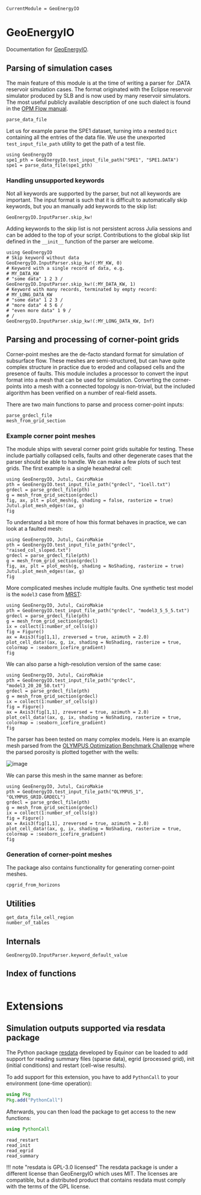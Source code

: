```@meta
CurrentModule = GeoEnergyIO
```

# GeoEnergyIO

Documentation for [GeoEnergyIO](https://github.com/sintefmath/GeoEnergyIO.jl).

## Parsing of simulation cases

The main feature of this module is at the time of writing a parser for .DATA reservoir simulation cases. The format originated with the Eclipse reservoir simulator produced by SLB and is now used by many reservoir simulators. The most useful publicly available description of one such dialect is found in the [OPM Flow manual](https://opm-project.org/?page_id=955).

```@docs
parse_data_file
```

Let us for example parse the SPE1 dataset, turning into a nested `Dict` containing all the entries of the data file. We use the unexported `test_input_file_path` utility to get the path of a test file.

```@example
using GeoEnergyIO
spe1_pth = GeoEnergyIO.test_input_file_path("SPE1", "SPE1.DATA")
spe1 = parse_data_file(spe1_pth)
```

### Handling unsupported keywords

Not all keywords are supported by the parser, but not all keywords are important. The input format is such that it is difficult to automatically skip keywords, but you an manually add keywords to the skip list:

```@docs
GeoEnergyIO.InputParser.skip_kw!
```

Adding keywords to the skip list is not persistent across Julia sessions and can be added to the top of your script. Contributions to the global skip list defined in the `__init__` function of the parser are welcome.

```@example
using GeoEnergyIO
# Skip keyword without data
GeoEnergyIO.InputParser.skip_kw!(:MY_KW, 0)
# Keyword with a single record of data, e.g.
# MY_DATA_KW
# "some data" 1 2 3 /
GeoEnergyIO.InputParser.skip_kw!(:MY_DATA_KW, 1)
# Keyword with many records, terminated by empty record:
# MY_LONG_DATA_KW
# "some data" 1 2 3 /
# "more data" 4 5 6 /
# "even more data" 1 9 /
# /
GeoEnergyIO.InputParser.skip_kw!(:MY_LONG_DATA_KW, Inf)
```

## Parsing and processing of corner-point grids

Corner-point meshes are the de-facto standard format for simulation of subsurface flow. These meshes are semi-structured, but can have quite complex structure in practice due to eroded and collapsed cells and the presence of faults. This module includes a processor to convert the input format into a mesh that can be used for simulation. Converting the corner-points into a mesh with a connected topology is non-trivial, but the included algorithm has been verified on a number of real-field assets.

There are two main functions to parse and process corner-point inputs:

```@docs
parse_grdecl_file
mesh_from_grid_section
```

### Example corner point meshes

The module ships with several corner point grids suitable for testing. These include partially collapsed cells, faults and other degenerate cases that the parser should be able to handle. We can make a few plots of such test grids. The first example is a single hexahedral cell:

```@example
using GeoEnergyIO, Jutul, CairoMakie
pth = GeoEnergyIO.test_input_file_path("grdecl", "1cell.txt")
grdecl = parse_grdecl_file(pth)
g = mesh_from_grid_section(grdecl)
fig, ax, plt = plot_mesh(g, shading = false, rasterize = true)
Jutul.plot_mesh_edges!(ax, g)
fig
```

To understand a bit more of how this format behaves in practice, we can look at a faulted mesh:

```@example
using GeoEnergyIO, Jutul, CairoMakie
pth = GeoEnergyIO.test_input_file_path("grdecl", "raised_col_sloped.txt")
grdecl = parse_grdecl_file(pth)
g = mesh_from_grid_section(grdecl)
fig, ax, plt = plot_mesh(g, shading = NoShading, rasterize = true)
Jutul.plot_mesh_edges!(ax, g)
fig
```

More complicated meshes include multiple faults. One synthetic test model is the `model3` case from [MRST](https://www.mrst.no):

```@example
using GeoEnergyIO, Jutul, CairoMakie
pth = GeoEnergyIO.test_input_file_path("grdecl", "model3_5_5_5.txt")
grdecl = parse_grdecl_file(pth)
g = mesh_from_grid_section(grdecl)
ix = collect(1:number_of_cells(g))
fig = Figure()
ax = Axis3(fig[1,1], zreversed = true, azimuth = 2.0)
plot_cell_data!(ax, g, ix, shading = NoShading, rasterize = true, colormap = :seaborn_icefire_gradient)
fig
```

We can also parse a high-resolution version of the same case:

```@example
using GeoEnergyIO, Jutul, CairoMakie
pth = GeoEnergyIO.test_input_file_path("grdecl", "model3_20_20_50.txt")
grdecl = parse_grdecl_file(pth)
g = mesh_from_grid_section(grdecl)
ix = collect(1:number_of_cells(g))
fig = Figure()
ax = Axis3(fig[1,1], zreversed = true, azimuth = 2.0)
plot_cell_data!(ax, g, ix, shading = NoShading, rasterize = true, colormap = :seaborn_icefire_gradient)
fig
```

The parser has been tested on many complex models. Here is an example mesh parsed from the [OLYMPUS Optimization Benchmark Challenge](https://doi.org/10.1007/s10596-020-10003-4) where the parsed porosity is plotted together with the wells:

![image](assets/olympus_small.gif)

We can parse this mesh in the same manner as before:

```@example
using GeoEnergyIO, Jutul, CairoMakie
pth = GeoEnergyIO.test_input_file_path("OLYMPUS_1", "OLYMPUS_GRID.GRDECL")
grdecl = parse_grdecl_file(pth)
g = mesh_from_grid_section(grdecl)
ix = collect(1:number_of_cells(g))
fig = Figure()
ax = Axis3(fig[1,1], zreversed = true, azimuth = 2.0)
plot_cell_data!(ax, g, ix, shading = NoShading, rasterize = true, colormap = :seaborn_icefire_gradient)
fig
```

### Generation of corner-point meshes

The package also contains functionality for generating corner-point meshes.

```@docs
cpgrid_from_horizons
```

## Utilities

```@docs
get_data_file_cell_region
number_of_tables
```

## Internals

```@docs
GeoEnergyIO.InputParser.keyword_default_value
```

## Index of functions

```@index
```

# Extensions

## Simulation outputs supported via resdata package

The Python package [resdata](https://github.com/equinor/resdata) developed by Equinor can be loaded to add support for reading summary files (sparse data), egrid (processed grid), init (initial conditions) and restart (cell-wise results).

To add support for this extension, you have to add `PythonCall` to your environment (one-time operation):

```julia
using Pkg
Pkg.add("PythonCall")
```

Afterwards, you can then load the package to get access to the new functions:

```julia
using PythonCall
```

```@docs
read_restart
read_init
read_egrid
read_summary
```

!!! note "resdata is GPL-3.0 licensed"
    The resdata package is under a different license than GeoEnergyIO which uses MIT. The licenses are compatible, but a distributed product that contains resdata must comply with the terms of the GPL license.
